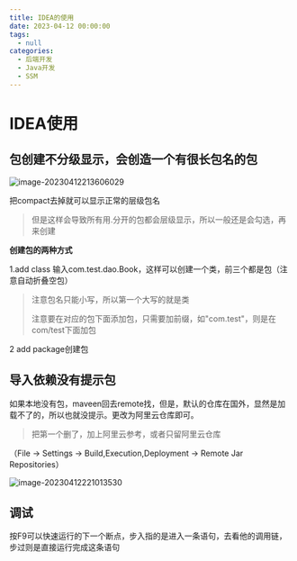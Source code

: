 ```yaml
---
title: IDEA的使用
date: 2023-04-12 00:00:00
tags: 
  - null
categories: 
  - 后端开发
  - Java开发
  - SSM
---
```




# IDEA使用

## 包创建不分级显示，会创造一个有很长包名的包

![image-20230412213606029](https://typora-1309665611.cos.ap-nanjing.myqcloud.com/typora/image-20230412213606029.png)

把compact去掉就可以显示正常的层级包名

> 但是这样会导致所有用.分开的包都会层级显示，所以一般还是会勾选，再来创建

**创建包的两种方式**

1.add class 输入com.test.dao.Book，这样可以创建一个类，前三个都是包（注意自动折叠空包）

> 注意包名只能小写，所以第一个大写的就是类
>
> 注意要在对应的包下面添加包，只需要加前缀，如"com.test"，则是在com/test下面加包

2 add package创建包

## 导入依赖没有提示包

如果本地没有包，maveen回去remote找，但是，默认的仓库在国外，显然是加载不了的，所以也就没提示。更改为阿里云仓库即可。

> 把第一个删了，加上阿里云参考，或者只留阿里云仓库

（File -> Settings -> Build,Execution,Deployment -> Remote Jar Repositories）

![image-20230412221013530](https://typora-1309665611.cos.ap-nanjing.myqcloud.com/typora/image-20230412221013530.png)

## 调试

按F9可以快速运行的下一个断点，步入指的是进入一条语句，去看他的调用链，步过则是直接运行完成这条语句